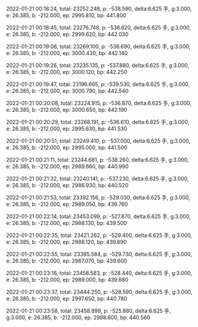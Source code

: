 2022-01-21 00:18:24, total: 23252.248, p: -538.590, delta:6.625 手, g:3.000, e: 26.385, b: -212.000, ep: 2995.810, bp: 441.800

2022-01-21 00:18:45, total: 23276.748, p: -536.620, delta:6.625 手, g:3.000, e: 26.385, b: -212.000, ep: 2999.620, bp: 442.030

2022-01-21 00:19:06, total: 23269.100, p: -536.690, delta:6.625 手, g:3.000, e: 26.385, b: -212.000, ep: 3000.430, bp: 442.140

2022-01-21 00:19:26, total: 23235.135, p: -537.880, delta:6.625 手, g:3.000, e: 26.385, b: -212.000, ep: 3000.120, bp: 442.250

2022-01-21 00:19:47, total: 23196.665, p: -539.530, delta:6.625 手, g:3.000, e: 26.385, b: -212.000, ep: 3000.790, bp: 442.540

2022-01-21 00:20:08, total: 23224.915, p: -536.870, delta:6.625 手, g:3.000, e: 26.385, b: -212.000, ep: 3000.650, bp: 442.190

2022-01-21 00:20:29, total: 23268.191, p: -536.610, delta:6.625 手, g:3.000, e: 26.385, b: -212.000, ep: 2995.630, bp: 441.530

2022-01-21 00:20:51, total: 23249.410, p: -537.000, delta:6.625 手, g:3.000, e: 26.385, b: -212.000, ep: 2995.000, bp: 441.500

2022-01-21 00:21:11, total: 23244.681, p: -538.260, delta:6.625 手, g:3.000, e: 26.385, b: -212.000, ep: 2989.660, bp: 440.990

2022-01-21 00:21:32, total: 23240.141, p: -537.230, delta:6.625 手, g:3.000, e: 26.385, b: -212.000, ep: 2986.930, bp: 440.520

2022-01-21 00:21:53, total: 23392.156, p: -529.030, delta:6.625 手, g:3.000, e: 26.385, b: -212.000, ep: 2989.050, bp: 439.760

2022-01-21 00:22:14, total: 23453.099, p: -527.870, delta:6.625 手, g:3.000, e: 26.385, b: -212.000, ep: 2988.130, bp: 439.500

2022-01-21 00:22:35, total: 23421.262, p: -529.400, delta:6.625 手, g:3.000, e: 26.385, b: -212.000, ep: 2988.120, bp: 439.690

2022-01-21 00:22:55, total: 23385.584, p: -529.730, delta:6.625 手, g:3.000, e: 26.385, b: -212.000, ep: 2987.070, bp: 439.600

2022-01-21 00:23:16, total: 23458.583, p: -528.440, delta:6.625 手, g:3.000, e: 26.385, b: -212.000, ep: 2989.000, bp: 439.680

2022-01-21 00:23:37, total: 23444.250, p: -528.590, delta:6.625 手, g:3.000, e: 26.385, b: -212.000, ep: 2997.650, bp: 440.780

2022-01-21 00:23:58, total: 23458.899, p: -525.880, delta:6.625 手, g:3.000, e: 26.385, b: -212.000, ep: 2998.600, bp: 440.560